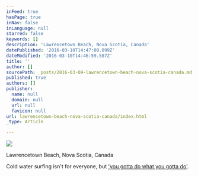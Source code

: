 ```yaml
---
inFeed: true
hasPage: true
inNav: false
inLanguage: null
starred: false
keywords: []
description: 'Lawrencetown Beach, Nova Scotia, Canada'
datePublished: '2016-03-10T14:47:00.099Z'
dateModified: '2016-03-10T14:46:59.587Z'
title: ''
author: []
sourcePath: _posts/2016-03-09-lawrencetown-beach-nova-scotia-canada.md
published: true
authors: []
publisher:
  name: null
  domain: null
  url: null
  favicon: null
url: lawrencetown-beach-nova-scotia-canada/index.html
_type: Article

---
```

![](https://s3-us-west-2.amazonaws.com/the-grid-img/p/2911321dff538e3c3f335521f37f5682ca9efeba.jpg)

Lawrencetown Beach, Nova Scotia, Canada

Cold water surfing isn't for everyone, but ['][0][you gotta do what you gotta do][1]['][0].

[0]: null
[1]: https://www.youtube.com/watch?v=PMHY7b75VBI